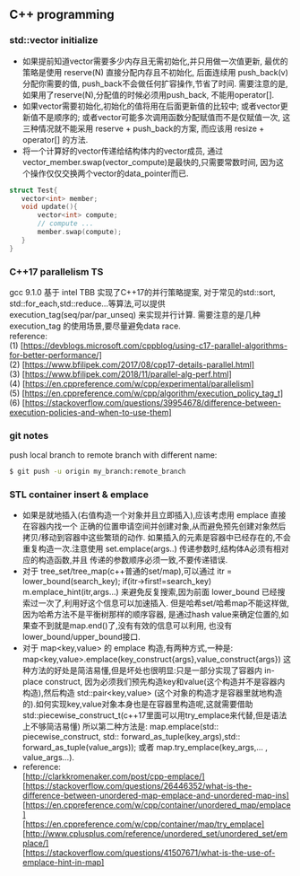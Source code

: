 ## C++ programming 
### std::vector initialize
- 如果提前知道vector需要多少内存且无需初始化,并只用做一次值更新,
最优的策略是使用 reserve(N) 直接分配内存且不初始化,
后面连续用 push_back(v) 分配你需要的值,
push_back不会做任何扩容操作,节省了时间.
需要注意的是,如果用了reserve(N),分配值的时候必须用push_back,
不能用operator[]. 
- 如果vector需要初始化,初始化的值将用在后面更新值的比较中; 
或者vector更新值不是顺序的; 
或者vector可能多次调用函数分配赋值而不是仅赋值一次, 
这三种情况就不能采用 reserve + push_back的方案, 
而应该用 resize + operator[] 的方法.
- 将一个计算好的vector传递给结构体内的vector成员,
通过vector_member.swap(vector_compute)是最快的,只需要常数时间,
因为这个操作仅仅交换两个vector的data_pointer而已.
```c++
struct Test{
   vector<int> member;
   void update(){
       vector<int> compute;
       // compute ...
       member.swap(compute);
   }
}
```

### C++17 parallelism TS
gcc 9.1.0 基于 intel TBB 实现了C++17的并行策略提案, 对于常见的std::sort,
std::for_each,std::reduce...等算法,可以提供 execution_tag(seq/par/par_unseq)
来实现并行计算. 需要注意的是几种 execution_tag 的使用场景,要尽量避免data race.
<br>
reference:<br>
(1) [https://devblogs.microsoft.com/cppblog/using-c17-parallel-algorithms-for-better-performance/]<br>
(2) [https://www.bfilipek.com/2017/08/cpp17-details-parallel.html]<br>
(3) [https://www.bfilipek.com/2018/11/parallel-alg-perf.html]<br>
(4) [https://en.cppreference.com/w/cpp/experimental/parallelism]<br>
(5) [https://en.cppreference.com/w/cpp/algorithm/execution_policy_tag_t]<br>
(6) [https://stackoverflow.com/questions/39954678/difference-between-execution-policies-and-when-to-use-them]<br>

### git notes
push local branch to remote branch with different name:
```bash
$ git push -u origin my_branch:remote_branch
```

### STL container insert & emplace
- 如果是就地插入(右值构造一个对象并且立即插入),应该考虑用 emplace 直接在容器内找一个
正确的位置申请空间并创建对象,从而避免预先创建对象然后拷贝/移动到容器中这些繁琐的动作.
如果插入的元素是容器中已经存在的,不会重复构造一次.注意使用 set<A>.emplace(args..) 传递参数时,结构体A必须有相对应的构造函数,并且
传递的参数顺序必须一致,不要传递错误. 
- 对于 tree_set/tree_map(c++普通的set/map),可以通过 itr = lower_bound(search_key);
 if(itr->first!=search_key) m.emplace_hint(itr,args...) 
 来避免反复搜索,因为前面 lower_bound 已经搜索过一次了,利用好这个信息可以加速插入.
 但是哈希set/哈希map不能这样做,因为哈希方法不是平衡树那样的顺序容器,
 是通过hash value来确定位置的,如果查不到就是map.end()了,没有有效的信息可以利用,
 也没有lower_bound/upper_bound接口.
- 对于 map<key,value> 的 emplace 构造,有两种方式,一种是:
 map<key,value>.emplace(key_construct{args},value_construct{args})
 这种方法的好处是简洁易懂,但是坏处也很明显:只是一部分实现了容器内 in-place construct,
 因为必须我们预先构造key和value(这个构造并不是容器内构造),然后构造 std::pair<key,value> 
 (这个对象的构造才是容器里就地构造的).如何实现key,value对象本身也是在容器里构造呢,这就需要借助
 std::piecewise_construct_t(c++17里面可以用try_emplace来代替,但是语法上不够简洁易懂)
 所以第二种方法是: map.emplace(std:: piecewise_construct,
 std:: forward_as_tuple(key_args),std:: forward_as_tuple(value_args));
 或者 map.try_emplace(key_args,... , value_args...).
- reference:
<br>[http://clarkkromenaker.com/post/cpp-emplace/]
<br>[https://stackoverflow.com/questions/26446352/what-is-the-difference-between-unordered-map-emplace-and-unordered-map-ins]
<br>[https://en.cppreference.com/w/cpp/container/unordered_map/emplace]
<br>[https://en.cppreference.com/w/cpp/container/map/try_emplace]
<br>[http://www.cplusplus.com/reference/unordered_set/unordered_set/emplace/]
<br>[https://stackoverflow.com/questions/41507671/what-is-the-use-of-emplace-hint-in-map]
